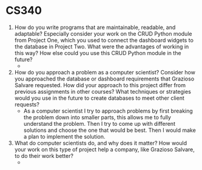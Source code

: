 # CS340
1. How do you write programs that are maintainable, readable, and adaptable? Especially consider your work on the CRUD Python module from Project One, which you used to connect the dashboard widgets to the database in Project Two. What were the advantages of working in this way? How else could you use this CRUD Python module in the future? <br />
    -  <br />
2. How do you approach a problem as a computer scientist? Consider how you approached the database or dashboard requirements that Grazioso Salvare requested. How did your approach to this project differ from previous assignments in other courses? What techniques or strategies would you use in the future to create databases to meet other client requests? <br />
    - As a computer scientist I try to approach problems by first breaking the problem down into smaller parts, this allows me to fully understand the problem. Then I try to come up with different solutions and choose the one that would be best. Then I would make a plan to implement the solution.  <br />
3. What do computer scientists do, and why does it matter? How would your work on this type of project help a company, like Grazioso Salvare, to do their work better? <br />
    -  <br />
